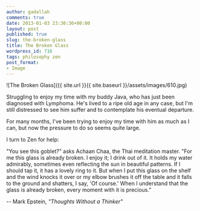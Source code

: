 ```yaml
---
author: gadallah
comments: true
date: 2013-01-03 23:30:36+00:00
layout: post
published: true
slug: the-broken-glass
title: The Broken Glass
wordpress_id: 716
tags: philosophy zen
post_format:
- Image
---
```


![The Broken Glass]({{ site.url }}{{ site.baseurl }}/assets/images/610.jpg)

Struggling to enjoy my time with my buddy Java, who has just been diagnosed with Lymphoma. He's lived to a ripe old age in any case, but I'm still distressed to see him suffer and to contemplate his eventual departure.

For many months, I've been trying to enjoy my time with him as much as I can, but now the pressure to do so seems quite large.

I turn to Zen for help:

"You see this goblet?" asks Achaan Chaa, the Thai meditation master. "For me this glass is already broken. I enjoy it; I drink out of it. It holds my water admirably, sometimes even reflecting the sun in beautiful patterns. If I should tap it, it has a lovely ring to it. But when I put this glass on the shelf and the wind knocks it over or my elbow brushes it off the table and it falls to the ground and shatters, I say, 'Of course.' When I understand that the glass is already broken, every moment with it is precious."

-- Mark Epstein,
_"Thoughts Without a Thinker"_
